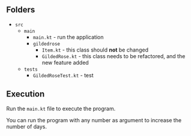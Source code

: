## Folders

- `src`
  - `main`
    - `main.kt` - run the application
    - `gildedrose`
      - `Item.kt` - this class should **not** be changed
      - `GildedRose.kt` - this class needs to be refactored, and the new feature added
  - `tests`
    - `GildedRoseTest.kt` - test

## Execution

Run the `main.kt` file to execute the program.

You can run the program with any number as argument to increase the number of days.
